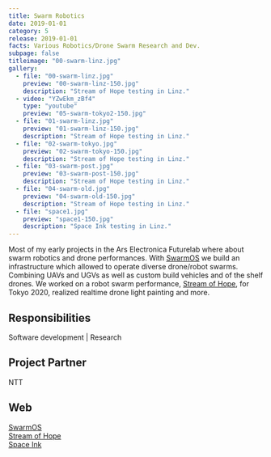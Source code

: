 ```yaml
---
title: Swarm Robotics
date: 2019-01-01
category: 5
release: 2019-01-01
facts: Various Robotics/Drone Swarm Research and Dev.
subpage: false
titleimage: "00-swarm-linz.jpg"
gallery:
  - file: "00-swarm-linz.jpg"
    preview: "00-swarm-linz-150.jpg"
    description: "Stream of Hope testing in Linz."
  - video: "YZwEkm_zBf4"
    type: "youtube"
    preview: "05-swarm-tokyo2-150.jpg"
  - file: "01-swarm-linz.jpg"
    preview: "01-swarm-linz-150.jpg"
    description: "Stream of Hope testing in Linz."
  - file: "02-swarm-tokyo.jpg"
    preview: "02-swarm-tokyo-150.jpg"
    description: "Stream of Hope testing in Linz."
  - file: "03-swarm-post.jpg"
    preview: "03-swarm-post-150.jpg"
    description: "Stream of Hope testing in Linz."
  - file: "04-swarm-old.jpg"
    preview: "04-swarm-old-150.jpg"
    description: "Stream of Hope testing in Linz."
  - file: "space1.jpg"
    preview: "space1-150.jpg"
    description: "Space Ink testing in Linz."
---
```


Most of my early projects in the Ars Electronica Futurelab where about swarm robotics and drone performances. With [SwarmOS](https://ars.electronica.art/futurelab/de/projects-swarm-os/) we build an infrastructure which allowed to operate diverse drone/robot swarms. Combining UAVs and UGVs as well as custom build vehicles and of the shelf drones. We worked on a robot swarm performance, [Stream of Hope](https://ars.electronica.art/futurelab/de/projects-stream-of-hope/), for Tokyo 2020, realized realtime drone light painting and more.

## Responsibilities
Software development | Research

## Project Partner
NTT

## Web
[SwarmOS](https://ars.electronica.art/futurelab/de/projects-swarm-os/)<br>
[Stream of Hope](https://ars.electronica.art/futurelab/de/projects-stream-of-hope/)<br> 
[Space Ink](https://ars.electronica.art/futurelab/de/projects-space-ink/)

